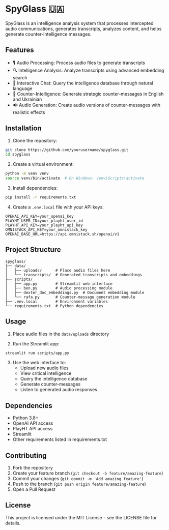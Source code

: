 # SpyGlass 🇺🇦

SpyGlass is an intelligence analysis system that processes intercepted audio communications, generates transcripts, analyzes content, and helps generate counter-intelligence messages.

## Features

- 🎙️ Audio Processing: Process audio files to generate transcripts
- 🔍 Intelligence Analysis: Analyze transcripts using advanced embedding search
- 💬 Interactive Chat: Query the intelligence database through natural language
- 🎯 Counter-Intelligence: Generate strategic counter-messages in English and Ukrainian
- 🔊 Audio Generation: Create audio versions of counter-messages with realistic effects

## Installation

1. Clone the repository:
```bash
git clone https://github.com/yourusername/spyglass.git
cd spyglass
```

2. Create a virtual environment:
```bash
python -m venv venv
source venv/bin/activate  # On Windows: venv\Scripts\activate
```

3. Install dependencies:
```bash
pip install -r requirements.txt
```

4. Create a `.env.local` file with your API keys:
```env
OPENAI_API_KEY=your_openai_key
PLAYHT_USER_ID=your_playht_user_id
PLAYHT_API_KEY=your_playht_api_key
OMNISTACK_API_KEY=your_omnistack_key
OPENAI_BASE_URL=https://api.omnistack.sh/openai/v1
```

## Project Structure

```
spyglass/
├── data/
│   ├── uploads/      # Place audio files here
│   └── transcripts/  # Generated transcripts and embeddings
├── scripts/
│   ├── app.py        # Streamlit web interface
│   ├── ben.py        # Audio processing module
│   ├── dexter_doc_embeddings.py  # Document embedding module
│   └── rafa.py       # Counter-message generation module
├── .env.local        # Environment variables
└── requirements.txt  # Python dependencies
```

## Usage

1. Place audio files in the `data/uploads` directory

2. Run the Streamlit app:
```bash
streamlit run scripts/app.py
```

3. Use the web interface to:
   - Upload new audio files
   - View critical intelligence
   - Query the intelligence database
   - Generate counter-messages
   - Listen to generated audio responses

## Dependencies

- Python 3.8+
- OpenAI API access
- PlayHT API access
- Streamlit
- Other requirements listed in requirements.txt

## Contributing

1. Fork the repository
2. Create your feature branch (`git checkout -b feature/amazing-feature`)
3. Commit your changes (`git commit -m 'Add amazing feature'`)
4. Push to the branch (`git push origin feature/amazing-feature`)
5. Open a Pull Request

## License

This project is licensed under the MIT License - see the LICENSE file for details. 